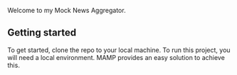 Welcome to my Mock News Aggregator.

## Getting started

To get started, clone the repo to your local machine. To run this project, you will need a local environment. MAMP provides an easy solution to achieve this. 


